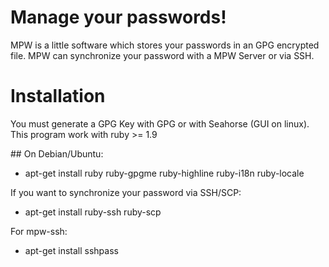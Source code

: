 # Manage your passwords!

MPW is a little software which stores your passwords in an GPG encrypted file.
MPW can synchronize your password with a MPW Server or via SSH.

# Installation

You must generate a GPG Key with GPG or with Seahorse (GUI on linux).
This program work with ruby >= 1.9

## On Debian/Ubuntu:

* apt-get install ruby ruby-gpgme ruby-highline ruby-i18n ruby-locale

If you want to synchronize your password via SSH/SCP:
* apt-get install ruby-ssh ruby-scp

For mpw-ssh:
* apt-get install sshpass


